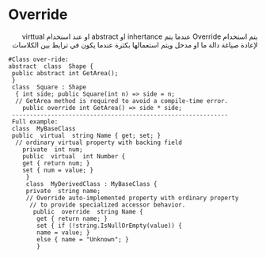 ﻿# Override
<div dir="rtl">
يتم استخدام Override عندما يتم inhertance او abstract او عند استخدام virttual لإعادة صياغة دالة ما او مدخل  ويتم استعمالها بكثرة عندما يكون في ترابط بين الكلاسات 
 </div>

	#Class over-ride:
	abstract  class  Shape {
	 public abstract int GetArea(); 
	 } 
	 class  Square : Shape
	  { int side; public Square(int n) => side = n; 
	  // GetArea method is required to avoid a compile-time error.
	    public override int GetArea() => side * side;
	 -------------------------------------------------------------
	 Full example:
	 class  MyBaseClass
	 public  virtual  string Name { get; set; }
	  // ordinary virtual property with backing field
	    private  int num; 
	    public  virtual  int Number { 
	    get { return num; } 
	    set { num = value; }
	     }
	     class  MyDerivedClass : MyBaseClass { 
	     private  string name; 
	     // Override auto-implemented property with ordinary property 
	      // to provide specialized accessor behavior. 
	       public  override  string Name {
	        get { return name; } 
	        set { if (!string.IsNullOrEmpty(value)) { 
	        name = value; } 
	        else { name = "Unknown"; } 
	        }
	
